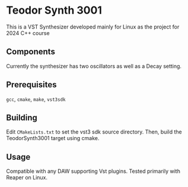 # Teodor Synth 3001

This is a VST Synthesizer developed mainly for Linux as the project for 2024 C++ course

## Components

Currently the synthesizer has two oscillators as well as a Decay setting.

## Prerequisites

`gcc`, `cmake`, `make`, `vst3sdk`

## Building

Edit `CMakeLists.txt` to set the vst3 sdk source directory. Then, build the TeodorSynth3001 target using cmake.

## Usage

Compatible with any DAW supporting Vst plugins. Tested primarily with Reaper on Linux.
